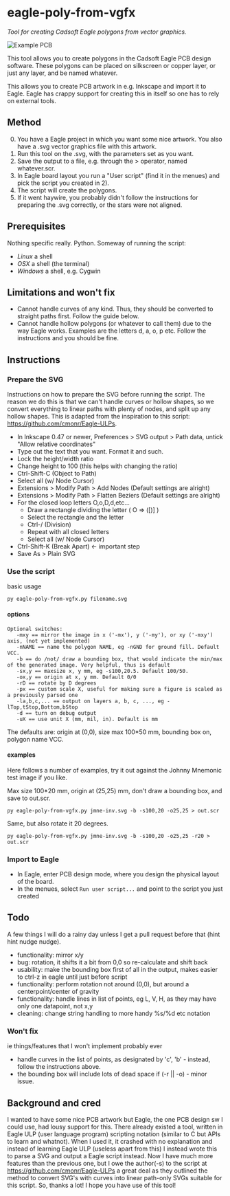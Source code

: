 # eagle-poly-from-vgfx #

_Tool for creating Cadsoft Eagle polygons from vector graphics._

![Example PCB](https://raw.github.com/msloth/eagle-poly-from-vgfx/master/example/jmne-pcb.jpg)

This tool allows you to create polygons in the Cadsoft Eagle PCB
design software. These polygons can be placed on silkscreen or
copper layer, or just any layer, and be named whatever.

This allows you to create PCB artwork in e.g. Inkscape and import
it to Eagle. Eagle has crappy support for creating this in itself
so one has to rely on external tools.

## Method ##

0. You have a Eagle project in which you want some nice artwork.
   You also have a .svg vector graphics file with this artwork.
1. Run this tool on the .svg, with the parameters set as you want.
2. Save the output to a file, e.g. through the > operator, named 
   whatever.scr.
3. In Eagle board layout you run a "User script" (find it in the
   menues) and pick the script you created in 2).
4. The script will create the polygons.
5. If it went haywire, you probably didn't follow the instructions
   for preparing the .svg correctly, or the stars were not aligned.

## Prerequisites ##

Nothing specific really. Python. Someway of running the script:
* _Linux_ a shell
* _OSX_ a shell (the terminal)
* _Windows_ a shell, e.g. Cygwin

## Limitations and won't fix ##

* Cannot handle curves of any kind. Thus, they should be converted to straight paths first. Follow the guide below.
* Cannot handle hollow polygons (or whatever to call them) due to the way Eagle works. Examples are the letters d, a, o, p etc. Follow the instructions and you should be fine.

## Instructions ##

### Prepare the SVG ###

Instructions on how to prepare the SVG before running the script. The reason we do this is that we can't handle curves or hollow shapes, so we convert everything to linear paths with plenty of nodes, and split up any hollow shapes.
This is adapted from the inspiration to this script: https://github.com/cmonr/Eagle-ULPs.

* In Inkscape 0.47 or newer, Preferences > SVG output > Path data, untick "Allow relative coordinates"
* Type out the text that you want. Format it and such.
* Lock the height/width ratio
* Change height to 100 (this helps with changing the ratio)
* Ctrl-Shift-C (Object to Path)
* Select all (w/ Node Cursor)
* Extensions > Modify Path > Add Nodes (Default settings are alright)
* Extensions > Modify Path > Flatten Beziers (Default settings are alright)
* For the closed loop letters O,o,D,d,etc...
  * Draw a rectangle dividing the letter ( O => ([)] )
  * Select the rectangle and the letter
  * Ctrl-/ (Division)
  * Repeat with all closed letters
  * Select all (w/ Node Cursor)
* Ctrl-Shift-K (Break Apart) <- important step
* Save As > Plain SVG


### Use the script ###

basic usage
```
py eagle-poly-from-vgfx.py filename.svg
```

#### options ####

```
Optional switches:
   -mxy == mirror the image in x ('-mx'), y ('-my'), or xy ('-mxy') axis, (not yet implemented)
   -nNAME == name the polygon NAME, eg -nGND for ground fill. Default VCC.
   -b == do /not/ draw a bounding box, that would indicate the min/max of the generated image. Very helpful, thus is default
   -sx,y == maxsize x, y mm, eg -s100,20.5. Default 100/50.
   -ox,y == origin at x, y mm. Default 0/0
   -rD == rotate by D degrees
   -px == custom scale X, useful for making sure a figure is scaled as a previously parsed one
   -la,b,c,... == output on layers a, b, c, ..., eg -lTop,tStop,Bottom,bStop
   -d == turn on debug output
   -uX == use unit X (mm, mil, in). Default is mm
```

The defaults are: origin at (0,0), size max 100*50 mm, bounding box on, polygon name VCC.

#### examples ####

Here follows a number of examples, try it out against the Johnny Mnemonic test image if you like.

Max size 100*20 mm, origin at (25,25) mm, don't draw a bounding box, and save to out.scr.

```
py eagle-poly-from-vgfx.py jmne-inv.svg -b -s100,20 -o25,25 > out.scr
```

Same, but also rotate it 20 degrees.

```
py eagle-poly-from-vgfx.py jmne-inv.svg -b -s100,20 -o25,25 -r20 > out.scr
```

### Import to Eagle ###

* In Eagle, enter PCB design mode, where you design the physical layout of the board.
* In the menues, select `Run user script...` and point to the script you just created

## Todo ##

A few things I will do a rainy day unless I get a pull request before that (hint hint nudge nudge).

* functionality: mirror x/y
* bug: rotation, it shifts it a bit from 0,0 so re-calculate and shift back
* usability: make the bounding box first of all in the output, makes easier to ctrl-z in eagle until just before script
* functionality: perform rotation not around (0,0), but around a centerpoint/center of gravity
* functionality: handle lines in list of points, eg L, V, H, as they may have only one datapoint, not x,y
* cleaning: change string handling to more handy %s/%d etc notation

### Won't fix ###

ie things/features that I won't implement probably ever

* handle curves in the list of points, as designated by 'c', 'b' - instead, follow the instructions above.
* the bounding box will include lots of dead space if (-r || -o) - minor issue.

## Background and cred ##

I wanted to have some nice PCB artwork but Eagle, the one PCB design sw I could use, had lousy support for this. There already existed a tool, written in Eagle ULP (user language program) scripting notation (similar to C but APIs to learn and whatnot). When I used it, it crashed with no explanation and instead of learning Eagle ULP (useless apart from this) I instead wrote this to parse a SVG and output a Eagle script instead. Now I have much more features than the previous one, but I owe the author(-s) to the script at https://github.com/cmonr/Eagle-ULPs a great deal as they outlined the method to convert SVG's with curves into linear path-only SVGs suitable for this script. So, thanks a lot! I hope you have use of this tool!

